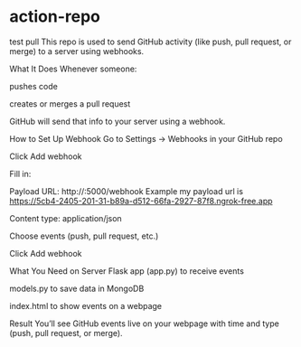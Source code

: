 # action-repo
test pull
This repo is used to send GitHub activity (like push, pull request, or merge) to a server using webhooks.

What It Does
Whenever someone:

pushes code

creates or merges a pull request

GitHub will send that info to your server using a webhook.

How to Set Up Webhook
Go to Settings → Webhooks in your GitHub repo

Click Add webhook

Fill in:

Payload URL: http://<your-server-ip>:5000/webhook
Example my payload url is  https://5cb4-2405-201-31-b89a-d512-66fa-2927-87f8.ngrok-free.app

Content type: application/json

Choose events (push, pull request, etc.)

Click Add webhook

What You Need on Server
Flask app (app.py) to receive events

models.py to save data in MongoDB

index.html to show events on a webpage

Result
You’ll see GitHub events live on your webpage with time and type (push, pull request, or merge).

